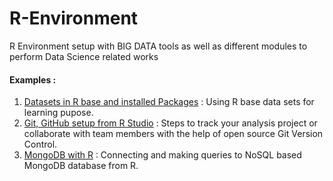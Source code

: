 # R-Environment
R Environment setup with BIG DATA tools as well as different modules to perform Data Science related works

#### Examples :
1. [Datasets in R base and installed Packages](package-data/Available_Datasets_in_R.md) : Using R base data sets for learning pupose.
2. [Git, GitHub setup from R Studio](Ex1_GitHub_Setup.md) : Steps to track your analysis project or collaborate with team members with the help of open source Git Version Control.
3. [MongoDB with R](Ex2_MongoDB_connection.md) : Connecting and making queries to NoSQL based MongoDB database from R.
